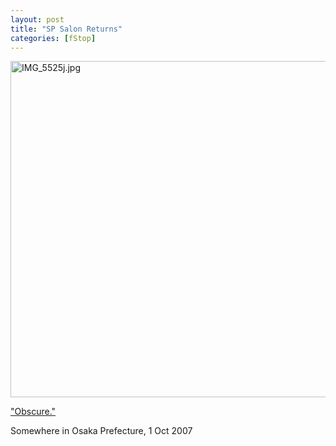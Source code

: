 ```yaml
---
layout: post
title: "SP Salon Returns"
categories: [fStop]
---
```

<img alt="IMG_5525j.jpg" src="http://www.botzilla.com/blog/pix2007/IMG_5525j.jpg" width="807" height="538" border="0" />

<a href="http://johnbrownlow.com/streetphoto/viewtopic.php?t=2635">"Obscure."</a>

Somewhere in Osaka Prefecture, 1 Oct 2007


<!--more-->

